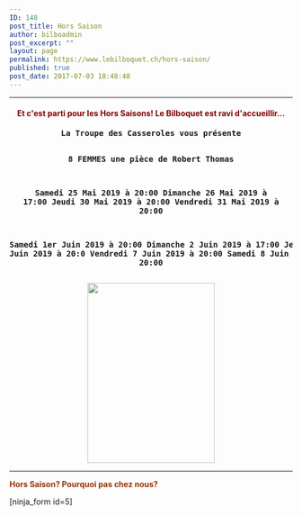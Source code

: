 ```yaml
---
ID: 148
post_title: Hors Saison
author: bilboadmin
post_excerpt: ""
layout: page
permalink: https://www.lebilboquet.ch/hors-saison/
published: true
post_date: 2017-07-03 18:48:48
---
```

<hr />

<h4 style="text-align: center;"><span style="color: #800000;">Et c'est parti pour les Hors Saisons! Le Bilboquet est ravi d'accueillir...</span></h4>
<pre style="text-align: center;"><strong>La Troupe des Casseroles vous présente

8 FEMMES 
une pièce de Robert Thomas

</strong><strong>Samedi 25 Mai 2019 à 20:00 
Dimanche 26 Mai 2019 à 17:00 
</strong><b>Jeudi 30 Mai 2019 à 20:00
Vendredi 31 Mai 2019 à 20:00

Samedi 1er Juin 2019 à 20:00
Dimanche 2 Juin 2019 à 17:00
Jeudi 6 Juin 2019 à 20:0
Vendredi 7 Juin 2019 à 20:00
Samedi 8 Juin 2019 à 20:00</b></pre>
<p style="text-align: center;"><img class="aligncenter wp-image-1724 size-full" src="//www.lebilboquet.ch/wp-content/uploads/2019/05/3502746B-D401-4B0E-90A1-036DDE7F77BA.jpeg" alt="" width="226" height="320" /></p>

<b></b>

<hr />

<span style="color: #993300;"><strong>Hors Saison? Pourquoi pas chez nous?</strong></span>

[ninja_form id=5]